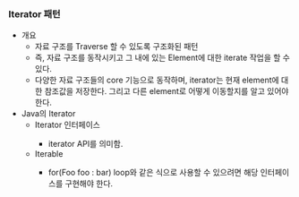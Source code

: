 ### Iterator 패턴
- 개요
    - 자료 구조를 Traverse 할 수 있도록 구조화된 패턴
    - 즉, 자료 구조를 동작시키고 그 내에 있는 Element에 대한 iterate 작업을 할 수 있다.
    - 다양한 자료 구조들의 core 기능으로 동작하며, iterator는 현재 element에 대한 참조값을 저장한다. 그리고 다른 element로 어떻게 이동할지를 알고 있어야 한다.
- Java의 Iterator
    - Iterator<T> 인터페이스
        - iterator API를 의미함.
    - Iterable<T>
        - for(Foo foo : bar) loop와 같은 식으로 사용할 수 있으려면 해당 인터페이스를 구현해야 한다.